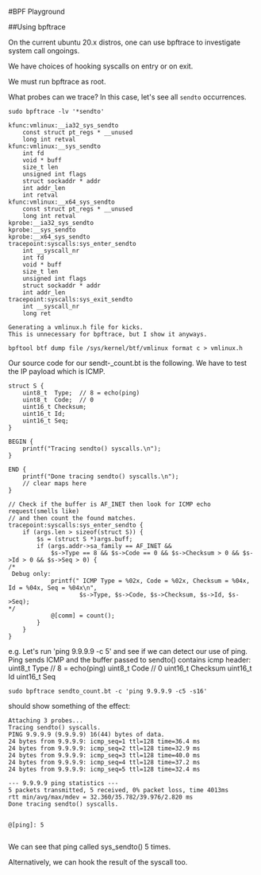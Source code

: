 #BPF Playground

##Using bpftrace

On the current ubuntu 20.x distros, one can use bpftrace to investigate system call ongoings.

We have choices of hooking syscalls on entry or on exit. 

We must run bpftrace as root.

What probes can we trace?
In this case, let's see all `sendto` occurrences.
```
sudo bpftrace -lv '*sendto'

kfunc:vmlinux:__ia32_sys_sendto
    const struct pt_regs * __unused
    long int retval
kfunc:vmlinux:__sys_sendto
    int fd
    void * buff
    size_t len
    unsigned int flags
    struct sockaddr * addr
    int addr_len
    int retval
kfunc:vmlinux:__x64_sys_sendto
    const struct pt_regs * __unused
    long int retval
kprobe:__ia32_sys_sendto
kprobe:__sys_sendto
kprobe:__x64_sys_sendto
tracepoint:syscalls:sys_enter_sendto
    int __syscall_nr
    int fd
    void * buff
    size_t len
    unsigned int flags
    struct sockaddr * addr
    int addr_len
tracepoint:syscalls:sys_exit_sendto
    int __syscall_nr
    long ret

```

```
Generating a vmlinux.h file for kicks. 
This is unnecessary for bpftrace, but I show it anyways.

bpftool btf dump file /sys/kernel/btf/vmlinux format c > vmlinux.h

```


Our source code for our sendt-_count.bt is the following. We have to test the
IP payload which is ICMP. 


```
struct S {
    uint8_t  Type;  // 8 = echo(ping)
    uint8_t  Code;  // 0 
    uint16_t Checksum;
    uint16_t Id;
    uint16_t Seq;
}

BEGIN {
    printf("Tracing sendto() syscalls.\n");
}

END {
    printf("Done tracing sendto() syscalls.\n");
    // clear maps here
}

// Check if the buffer is AF_INET then look for ICMP echo request(smells like) 
// and then count the found matches.
tracepoint:syscalls:sys_enter_sendto { 
    if (args.len > sizeof(struct S)) {
        $s = (struct S *)args.buff;
        if (args.addr->sa_family == AF_INET &&
            $s->Type == 8 && $s->Code == 0 && $s->Checksum > 0 && $s->Id > 0 && $s->Seq > 0) {
/*
 Debug only:
            printf(" ICMP Type = %02x, Code = %02x, Checksum = %04x, Id = %04x, Seq = %04x\n",
                    $s->Type, $s->Code, $s->Checksum, $s->Id, $s->Seq);
*/
            @[comm] = count(); 
        }
    }
}
```



e.g. Let's run 'ping 9.9.9.9 -c 5'  and see if we can detect our use of ping. Ping sends ICMP and the buffer 
passed to sendto() contains icmp header:
    uint8_t  Type  // 8 = echo(ping)
    uint8_t  Code  // 0 
    uint16_t Checksum
    uint16_t Id
    uint16_t Seq
```
sudo bpftrace sendto_count.bt -c 'ping 9.9.9.9 -c5 -s16'
```

should show something of the effect:
```
Attaching 3 probes...
Tracing sendto() syscalls.
PING 9.9.9.9 (9.9.9.9) 16(44) bytes of data.
24 bytes from 9.9.9.9: icmp_seq=1 ttl=128 time=36.4 ms
24 bytes from 9.9.9.9: icmp_seq=2 ttl=128 time=32.9 ms
24 bytes from 9.9.9.9: icmp_seq=3 ttl=128 time=40.0 ms
24 bytes from 9.9.9.9: icmp_seq=4 ttl=128 time=37.2 ms
24 bytes from 9.9.9.9: icmp_seq=5 ttl=128 time=32.4 ms

--- 9.9.9.9 ping statistics ---
5 packets transmitted, 5 received, 0% packet loss, time 4013ms
rtt min/avg/max/mdev = 32.360/35.782/39.976/2.820 ms
Done tracing sendto() syscalls.


@[ping]: 5


```
We can see that ping called sys_sendto() 5 times. 

Alternatively, we can hook the result of the syscall too.
